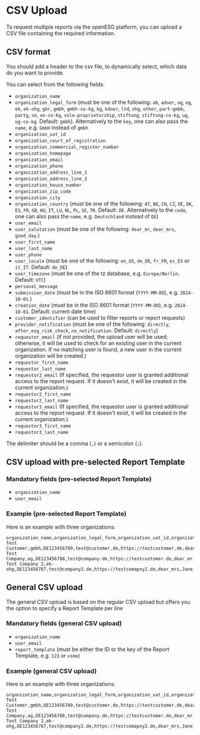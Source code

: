 # CSV Upload

To request multiple reports via the openESG platform, you can upload a CSV file
containing the required information.

## CSV format

You should add a header to the csv file, to dynamically select, which data do you
want to provide.

You can select from the following fields.

* `organization_name`
* `organization_legal_form` (must be one of the following: `ab`, `adoer`, `ag`, `eg`, `ek`, `ek-ohg`, `gbr`, `gmbh`, `gmbh-co-kg`, `kg`, `kdoer`, `ltd`, `ohg`, `other`, `part-gmbb`, `partg`, `se`, `se-co-kg`, `sole-proprietorship`, `stiftung`, `stiftung-co-kg`, `ug`, `ug-co-kg`. Default: `gmbh`). Alternatively to the `key`, one can also pass the `name`, e.g. `GmbH` instead of `gmbh`  <!-- markdownlint-disable-line MD013 -->
* `organization_vat_id`
* `organization_court_of_registration`
* `organization_commercial_register_number`
* `organization_homepage`
* `organization_email`
* `organization_phone`
* `organization_address_line_1`
* `organization_address_line_2`
* `organization_house_number`
* `organization_zip_code`
* `organization_city`
* `organization_country` (must be one of the following: `AT`, `BE`, `CH`, `CZ`, `DE`, `DK`, `ES`, `FR`, `GB`, `HU`, `IT`, `LU`, `NL`, `PL`, `SE`, `TR`. Default: `DE`. Alternatively to the `code`, one can also pass the `name`, e.g. `Deutschland` instead of `DE`) <!-- markdownlint-disable-line MD013 -->
* `user_email`
* `user_salutation` (must be one of the following: `dear_mr`, `dear_mrs`, `good_day`.) <!-- markdownlint-disable-line MD013 -->
* `user_first_name`
* `user_last_name`
* `user_phone`
* `user_locale` (must be one of the following: `en_US`, `de_DE`, `fr_FR`, `es_ES` or `it_IT`. Default: `de_DE`) <!-- markdownlint-disable-line MD013 -->
* `user_timezone` (must be one of the tz database, e.g. `Europe/Berlin`. Default: `UTC`) <!-- markdownlint-disable-line MD013 -->
* `personal_message`
* `submission_date` (must be in the ISO 8601 format (`YYYY-MM-DD`), e.g. `2024-10-01`.) <!-- markdownlint-disable-line MD013 -->
* `creation_date` (must be in the ISO 8601 format (`YYYY-MM-DD`), e.g. `2024-10-01`. Default: current date time) <!-- markdownlint-disable-line MD013 -->
* `customer_identifier` (can be used to filter reports or report requests)
* `provider_notification` (must be one of the following: `directly`, `after_esg_risk_check`, `no_notification`. Default: `directly`) <!-- markdownlint-disable-line MD013 -->
* `requestor_email` (if not provided, the upload user will be used; otherwise, it will be used to check for an existing user in the current organization. If no matching user is found, a new user in the current organization will be created.) <!-- markdownlint-disable-line MD013 -->
* `requestor_first_name`
* `requestor_last_name`
* `requestor2_email` (If specified, the requestor user is granted additional access to the report request. If it doesn't exist, it will be created in the current organization.) <!-- markdownlint-disable-line MD013 -->
* `requestor2_first_name`
* `requestor2_last_name`
* `requestor3_email` (If specified, the requestor user is granted additional access to the report request. If it doesn't exist, it will be created in the current organization.) <!-- markdownlint-disable-line MD013 -->
* `requestor3_first_name`
* `requestor3_last_name`

The delimiter should be a comma (`,`) or a semicolon (`;`).

## CSV upload with pre-selected Report Template

### Mandatory fields (pre-selected Report Template)

* `organization_name`
* `user_email`

### Example (pre-selected Report Template)

Here is an example with three organizations:

```csv
organization_name,organization_legal_form,organization_vat_id,organization_email,organization_homepage,user_salutation,user_first_name,user_last_name,user_email,provider_notification
Test Customer,gmbh,DE123456789,test@customer.de,https://testcustomer.de,dear_mr,Max,Mustermann,max.mustermann@testcustomer.de,directly
Test Company,ag,DE123456788,test@company.de,https://testcustomer.de,dear_mr,Max,Mustermann,max.mustermann@testcustomer.de,no_notification
Test Company 2,ek-ohg,DE123456787,test@company2.de,https://testcomapny2.de,dear_mrs,Jane,Doe,jane.doe@testcompany2.de,directly
```

## General CSV upload

The general CSV upload is based on the regular CSV upload but offers you the
option to specify a Report Template per line

### Mandatory fields (general CSV upload)

* `organization_name`
* `user_email`
* `report_template` (must be either the ID or the key of the Report Template, e.g. `123` or `vsme`) <!-- markdownlint-disable-line MD013 -->

### Example (general CSV upload)

Here is an example with three organizations:

```csv
organization_name,organization_legal_form,organization_vat_id,organization_email,organization_homepage,user_salutation,user_first_name,user_last_name,user_email,provider_notification,report_template
Test Customer,gmbh,DE123456789,test@customer.de,https://testcustomer.de,dear_mr,Max,Mustermann,max.mustermann@testcustomer.de,directly,11
Test Company,ag,DE123456788,test@company.de,https://testcustomer.de,dear_mr,Max,Mustermann,max.mustermann@testcustomer.de,no_notification,vsme
Test Company 2,ek-ohg,DE123456787,test@company2.de,https://testcomapny2.de,dear_mrs,Jane,Doe,jane.doe@testcompany2.de,directly,vsme
```
